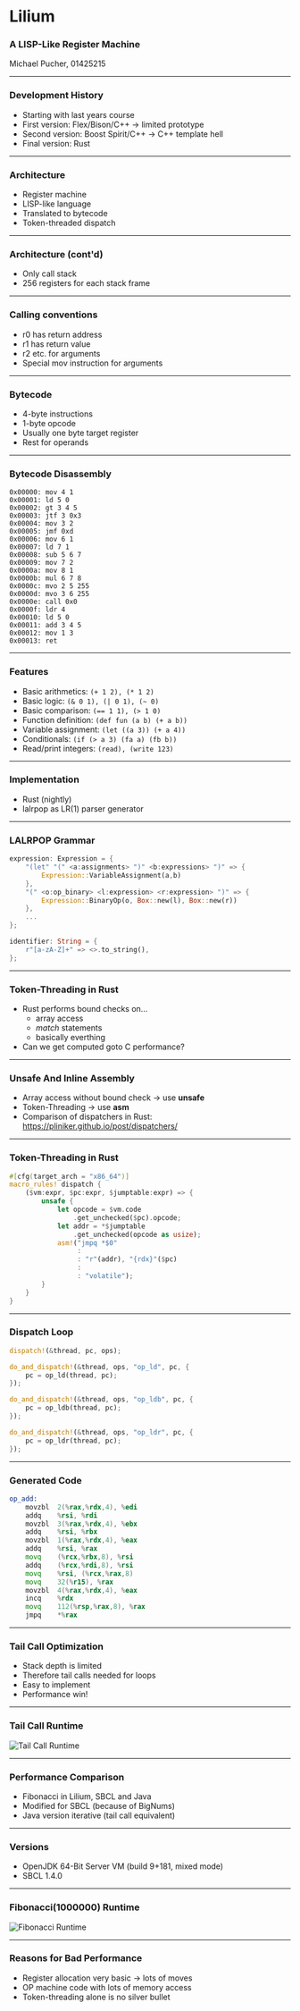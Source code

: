 # Lilium

###  A LISP-Like Register Machine

Michael Pucher, 01425215

---

### Development History

* Starting with last years course
* First version: Flex/Bison/C++ -> limited prototype
* Second version: Boost Spirit/C++ -> C++ template hell
* Final version: Rust

---

### Architecture

* Register machine
* LISP-like language
* Translated to bytecode
* Token-threaded dispatch

---

### Architecture (cont'd)

* Only call stack
* 256 registers for each stack frame

---

### Calling conventions

* r0 has return address
* r1 has return value
* r2 etc. for arguments
* Special mov instruction for arguments

---

### Bytecode

* 4-byte instructions
* 1-byte opcode
* Usually one byte target register
* Rest for operands

---

### Bytecode Disassembly

```
0x00000: mov 4 1
0x00001: ld 5 0
0x00002: gt 3 4 5
0x00003: jtf 3 0x3
0x00004: mov 3 2
0x00005: jmf 0xd
0x00006: mov 6 1
0x00007: ld 7 1
0x00008: sub 5 6 7
0x00009: mov 7 2
0x0000a: mov 8 1
0x0000b: mul 6 7 8
0x0000c: mvo 2 5 255
0x0000d: mvo 3 6 255
0x0000e: call 0x0
0x0000f: ldr 4
0x00010: ld 5 0
0x00011: add 3 4 5
0x00012: mov 1 3
0x00013: ret
```

---

### Features

* Basic arithmetics: ```(+ 1 2), (* 1 2)```
* Basic logic: ```(& 0 1), (| 0 1), (~ 0)```
* Basic comparison: ```(== 1 1), (> 1 0)```
* Function definition: ```(def fun (a b) (+ a b))```
* Variable assignment: ```(let ((a 3)) (+ a 4))```
* Conditionals: ```(if (> a 3) (fa a) (fb b))```
* Read/print integers: ```(read), (write 123)```

---

### Implementation

* Rust (nightly)
* lalrpop as LR(1) parser generator

---

### LALRPOP Grammar

```rust
expression: Expression = {
    "(let" "(" <a:assignments> ")" <b:expressions> ")" => {
        Expression::VariableAssignment(a,b)
    },
    "(" <o:op_binary> <l:expression> <r:expression> ")" => {
        Expression::BinaryOp(o, Box::new(l), Box::new(r))
    },
    ...
};

identifier: String = {
    r"[a-zA-Z]+" => <>.to_string(),
};
```

---

### Token-Threading in Rust

* Rust performs bound checks on...
   * array access
   * *match* statements
   * basically everthing
* Can we get computed goto C performance?

---

### Unsafe And Inline Assembly

* Array access without bound check -> use **unsafe**
* Token-Threading -> use **asm**
* Comparison of dispatchers in Rust:
  https://pliniker.github.io/post/dispatchers/

---

### Token-Threading in Rust

```rust
#[cfg(target_arch = "x86_64")]
macro_rules! dispatch {
    ($vm:expr, $pc:expr, $jumptable:expr) => {
        unsafe {
            let opcode = $vm.code
                .get_unchecked($pc).opcode;
            let addr = *$jumptable
                .get_unchecked(opcode as usize);
            asm!("jmpq *$0"
                 :
                 : "r"(addr), "{rdx}"($pc)
                 :
                 : "volatile");
        }
    }
}
```

---

### Dispatch Loop

```rust
dispatch!(&thread, pc, ops);

do_and_dispatch!(&thread, ops, "op_ld", pc, {
    pc = op_ld(thread, pc);
});

do_and_dispatch!(&thread, ops, "op_ldb", pc, {
    pc = op_ldb(thread, pc);
});

do_and_dispatch!(&thread, ops, "op_ldr", pc, {
    pc = op_ldr(thread, pc);
});
```

---

### Generated Code

```asm
op_add:
	movzbl	2(%rax,%rdx,4), %edi
	addq	%rsi, %rdi
	movzbl	3(%rax,%rdx,4), %ebx
	addq	%rsi, %rbx
	movzbl	1(%rax,%rdx,4), %eax
	addq	%rsi, %rax
	movq	(%rcx,%rbx,8), %rsi
	addq	(%rcx,%rdi,8), %rsi
	movq	%rsi, (%rcx,%rax,8)
	movq	32(%r15), %rax
	movzbl	4(%rax,%rdx,4), %eax
	incq	%rdx
	movq	112(%rsp,%rax,8), %rax
	jmpq	*%rax
```

---

### Tail Call Optimization

* Stack depth is limited
* Therefore tail calls needed for loops
* Easy to implement
* Performance win!

---

### Tail Call Runtime

![Tail Call Runtime](presentation/tail_calls.png)

---

### Performance Comparison

* Fibonacci in Lilium, SBCL and Java
* Modified for SBCL (because of BigNums)
* Java version iterative (tail call equivalent)

---

### Versions

* OpenJDK 64-Bit Server VM (build 9+181, mixed mode)
* SBCL 1.4.0

---

### Fibonacci(1000000) Runtime

![Fibonacci Runtime](presentation/performance.png)

---

### Reasons for Bad Performance

* Register allocation very basic -> lots of moves
* OP machine code with lots of memory access
* Token-threading alone is no silver bullet
